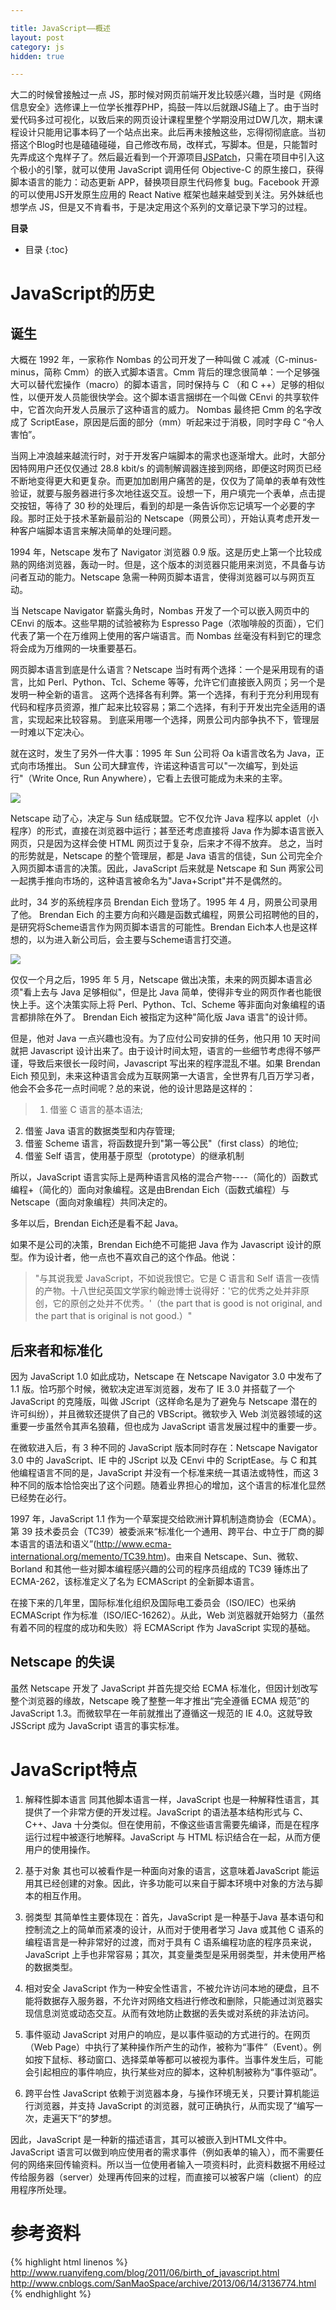 ```yaml
--- 

title: JavaScript——概述
layout: post
category: js
hidden: true

---
```



大二的时候曾接触过一点 JS，那时候对网页前端开发比较感兴趣，当时是《网络信息安全》选修课上一位学长推荐PHP，捣鼓一阵以后就跟JS磕上了。由于当时爱代码多过可视化，以致后来的网页设计课程里整个学期没用过DW几次，期末课程设计只能用记事本码了一个站点出来。此后再未接触这些，忘得彻彻底底。当初搭这个Blog时也是磕磕碰碰，自己修改布局，改样式，写脚本。但是，只能暂时先弄成这个鬼样子了。然后最近看到一个开源项目[JSPatch](https://github.com/bang590/JSPatch)，只需在项目中引入这个极小的引擎，就可以使用 JavaScript 调用任何 Objective-C 的原生接口，获得脚本语言的能力：动态更新 APP，替换项目原生代码修复 bug。Facebook 开源的可以使用JS开发原生应用的 React Native 框架也越来越受到关注。另外妹纸也想学点 JS，但是又不肯看书，于是决定用这个系列的文章记录下学习的过程。


**目录**

* 目录
{:toc}



# JavaScript的历史

## 诞生

大概在 1992 年，一家称作 Nombas 的公司开发了一种叫做 C 减减（C-minus-minus，简称 Cmm）的嵌入式脚本语言。Cmm 背后的理念很简单：一个足够强大可以替代宏操作（macro）的脚本语言，同时保持与 C （和 C ++）足够的相似性，以便开发人员能很快学会。这个脚本语言捆绑在一个叫做 CEnvi 的共享软件中，它首次向开发人员展示了这种语言的威力。
Nombas 最终把 Cmm 的名字改成了 ScriptEase，原因是后面的部分（mm）听起来过于消极，同时字母 C “令人害怕”。

当网上冲浪越来越流行时，对于开发客户端脚本的需求也逐渐增大。此时，大部分因特网用户还仅仅通过 28.8 kbit/s 的调制解调器连接到网络，即便这时网页已经不断地变得更大和更复杂。而更加加剧用户痛苦的是，仅仅为了简单的表单有效性验证，就要与服务器进行多次地往返交互。设想一下，用户填完一个表单，点击提交按钮，等待了 30 秒的处理后，看到的却是一条告诉你忘记填写一个必要的字段。那时正处于技术革新最前沿的 Netscape（网景公司），开始认真考虑开发一种客户端脚本语言来解决简单的处理问题。

1994 年，Netscape 发布了 Navigator 浏览器 0.9 版。这是历史上第一个比较成熟的网络浏览器，轰动一时。但是，这个版本的浏览器只能用来浏览，不具备与访问者互动的能力。Netscape 急需一种网页脚本语言，使得浏览器可以与网页互动。

当 Netscape Navigator 崭露头角时，Nombas 开发了一个可以嵌入网页中的 CEnvi 的版本。这些早期的试验被称为 Espresso Page（浓咖啡般的页面），它们代表了第一个在万维网上使用的客户端语言。而 Nombas 丝毫没有料到它的理念将会成为万维网的一块重要基石。

网页脚本语言到底是什么语言？Netscape 当时有两个选择：一个是采用现有的语言，比如 Perl、Python、Tcl、Scheme 等等，允许它们直接嵌入网页；另一个是发明一种全新的语言。
这两个选择各有利弊。第一个选择，有利于充分利用现有代码和程序员资源，推广起来比较容易；第二个选择，有利于开发出完全适用的语言，实现起来比较容易。
到底采用哪一个选择，网景公司内部争执不下，管理层一时难以下定决心。

就在这时，发生了另外一件大事：1995 年 Sun 公司将 Oa k语言改名为 Java，正式向市场推出。
Sun 公司大肆宣传，许诺这种语言可以"一次编写，到处运行"（Write Once, Run Anywhere），它看上去很可能成为未来的主宰。

![](http://image.beekka.com/blog/201106/bg2011062402.png)

Netscape 动了心，决定与 Sun 结成联盟。它不仅允许 Java 程序以  applet（小程序）的形式，直接在浏览器中运行；甚至还考虑直接将 Java 作为脚本语言嵌入网页，只是因为这样会使 HTML 网页过于复杂，后来才不得不放弃。
总之，当时的形势就是，Netscape 的整个管理层，都是 Java 语言的信徒，Sun 公司完全介入网页脚本语言的决策。因此，JavaScript 后来就是 Netscape 和 Sun 两家公司一起携手推向市场的，这种语言被命名为"Java+Script"并不是偶然的。

此时，34 岁的系统程序员 Brendan Eich 登场了。1995 年 4 月，网景公司录用了他。
Brendan Eich 的主要方向和兴趣是函数式编程，网景公司招聘他的目的，是研究将Scheme语言作为网页脚本语言的可能性。Brendan Eich本人也是这样想的，以为进入新公司后，会主要与Scheme语言打交道。

![](http://image.beekka.com/blog/201106/bg2011060503.jpg)

仅仅一个月之后，1995 年 5 月，Netscape 做出决策，未来的网页脚本语言必须"看上去与 Java 足够相似"，但是比 Java 简单，使得非专业的网页作者也能很快上手。这个决策实际上将 Perl、Python、Tcl、Scheme 等非面向对象编程的语言都排除在外了。
Brendan Eich 被指定为这种"简化版 Java 语言"的设计师。

但是，他对 Java 一点兴趣也没有。为了应付公司安排的任务，他只用 10 天时间就把 Javascript 设计出来了。由于设计时间太短，语言的一些细节考虑得不够严谨，导致后来很长一段时间，Javascript 写出来的程序混乱不堪。如果 Brendan Eich 预见到，未来这种语言会成为互联网第一大语言，全世界有几百万学习者，他会不会多花一点时间呢？总的来说，他的设计思路是这样的：

>1. 借鉴 C 语言的基本语法;
2. 借鉴 Java 语言的数据类型和内存管理;
3. 借鉴 Scheme 语言，将函数提升到"第一等公民"（first class）的地位;
4. 借鉴 Self 语言，使用基于原型（prototype）的继承机制

所以，JavaScript 语言实际上是两种语言风格的混合产物----（简化的）函数式编程+（简化的）面向对象编程。这是由Brendan Eich（函数式编程）与Netscape（面向对象编程）共同决定的。

多年以后，Brendan Eich还是看不起 Java。

如果不是公司的决策，Brendan Eich绝不可能把 Java 作为 Javascript 设计的原型。作为设计者，他一点也不喜欢自己的这个作品。他说：

> "与其说我爱 JavaScript，不如说我恨它。它是 C 语言和 Self 语言一夜情的产物。十八世纪英国文学家约翰逊博士说得好：'它的优秀之处并非原创，它的原创之处并不优秀。'（the part that is good is not original, and the part that is original is not good.）"


## 后来者和标准化

因为 JavaScript 1.0 如此成功，Netscape 在 Netscape Navigator 3.0 中发布了 1.1 版。恰巧那个时候，微软决定进军浏览器，发布了 IE 3.0 并搭载了一个 JavaScript 的克隆版，叫做 JScript（这样命名是为了避免与 Netscape 潜在的许可纠纷），并且微软还提供了自己的 VBScript。微软步入 Web 浏览器领域的这重要一步虽然令其声名狼藉，但也成为 JavaScript 语言发展过程中的重要一步。

在微软进入后，有 3 种不同的 JavaScript 版本同时存在：Netscape Navigator 3.0 中的 JavaScript、IE 中的 JScript 以及 CEnvi 中的 ScriptEase。与 C 和其他编程语言不同的是，JavaScript 并没有一个标准来统一其语法或特性，而这 3 种不同的版本恰恰突出了这个问题。随着业界担心的增加，这个语言的标准化显然已经势在必行。

1997 年，JavaScript 1.1 作为一个草案提交给欧洲计算机制造商协会（ECMA）。第 39 技术委员会（TC39）被委派来“标准化一个通用、跨平台、中立于厂商的脚本语言的语法和语义”(http://www.ecma-international.org/memento/TC39.htm)。由来自 Netscape、Sun、微软、Borland 和其他一些对脚本编程感兴趣的公司的程序员组成的 TC39 锤炼出了 ECMA-262，该标准定义了名为 ECMAScript 的全新脚本语言。

在接下来的几年里，国际标准化组织及国际电工委员会（ISO/IEC）也采纳 ECMAScript 作为标准（ISO/IEC-16262）。从此，Web 浏览器就开始努力（虽然有着不同的程度的成功和失败）将 ECMAScript 作为 JavaScript 实现的基础。


## Netscape 的失误

虽然 Netscape 开发了 JavaScript 并首先提交给 ECMA 标准化，但因计划改写整个浏览器的缘故，Netscape 晚了整整一年才推出“完全遵循 ECMA 规范”的 JavaScript 1.3。而微软早在一年前就推出了遵循这一规范的 IE 4.0。这就导致 JSScript 成为 JavaScript 语言的事实标准。


# JavaScript特点

1. 解释性脚本语言
同其他脚本语言一样，JavaScript 也是一种解释性语言，其提供了一个非常方便的开发过程。JavaScript 的语法基本结构形式与 C、C++、Java 十分类似。但在使用前，不像这些语言需要先编译，而是在程序运行过程中被逐行地解释。JavaScript 与 HTML 标识结合在一起，从而方便用户的使用操作。

2. 基于对象
其也可以被看作是一种面向对象的语言，这意味着JavaScript 能运用其已经创建的对象。因此，许多功能可以来自于脚本环境中对象的方法与脚本的相互作用。

3. 弱类型
其简单性主要体现在：首先，JavaScript 是一种基于Java 基本语句和控制流之上的简单而紧凑的设计，从而对于使用者学习 Java 或其他 C 语系的编程语言是一种非常好的过渡，而对于具有 C 语系编程功底的程序员来说，JavaScript 上手也非常容易；其次，其变量类型是采用弱类型，并未使用严格的数据类型。

4. 相对安全
JavaScript 作为一种安全性语言，不被允许访问本地的硬盘，且不能将数据存入服务器，不允许对网络文档进行修改和删除，只能通过浏览器实现信息浏览或动态交互。从而有效地防止数据的丢失或对系统的非法访问。

5. 事件驱动
JavaScript 对用户的响应，是以事件驱动的方式进行的。在网页（Web Page）中执行了某种操作所产生的动作，被称为“事件”（Event）。例如按下鼠标、移动窗口、选择菜单等都可以被视为事件。当事件发生后，可能会引起相应的事件响应，执行某些对应的脚本，这种机制被称为“事件驱动”。

6. 跨平台性
JavaScript 依赖于浏览器本身，与操作环境无关，只要计算机能运行浏览器，并支持 JavaScript 的浏览器，就可正确执行，从而实现了“编写一次，走遍天下”的梦想。

因此，JavaScript 是一种新的描述语言，其可以被嵌入到HTML文件中。JavaScript 语言可以做到响应使用者的需求事件（例如表单的输入），而不需要任何的网络来回传输资料。所以当一位使用者输入一项资料时，此资料数据不用经过传给服务器（server）处理再传回来的过程，而直接可以被客户端（client）的应用程序所处理。


# 参考资料

{% highlight html linenos %}
http://www.ruanyifeng.com/blog/2011/06/birth_of_javascript.html
http://www.cnblogs.com/SanMaoSpace/archive/2013/06/14/3136774.html
{% endhighlight %}